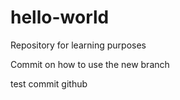 # hello-world
Repository for learning purposes

Commit on how to use the new branch

test commit github
